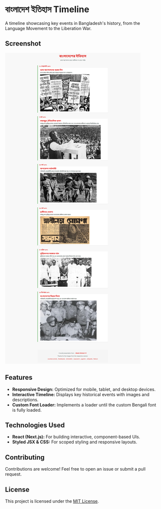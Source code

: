 # বাংলাদেশ ইতিহাস Timeline

A timeline showcasing key events in Bangladesh's history, from the Language Movement to the Liberation War.

## Screenshot

![Full Page Screenshot](./Full_page.png)

## Features

- **Responsive Design:** Optimized for mobile, tablet, and desktop devices.
- **Interactive Timeline:** Displays key historical events with images and descriptions.
- **Custom Font Loader:** Implements a loader until the custom Bengali font is fully loaded.

## Technologies Used

- **React (Next.js):** For building interactive, component-based UIs.
- **Styled JSX & CSS:** For scoped styling and responsive layouts.

## Contributing

Contributions are welcome! Feel free to open an issue or submit a pull request.

## License

This project is licensed under the [MIT License](./LICENSE).